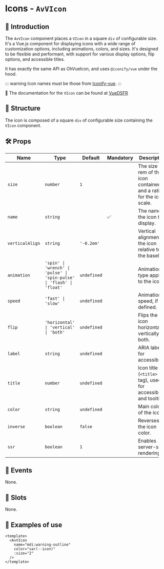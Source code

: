 # Icons - `AvVIcon`

## 🌟 Introduction

The `AvVIcon` component places a `VIcon` in a square `div` of configurable size. It's a Vue.js component for displaying icons with a wide range of customization options, including animations, colors, and sizes. It's designed to be flexible and performant, with support for various display options, flip options, and accessible titles.

It has exactly the same API as OhVueIcon, and uses `@iconify/vue` under the hood.

::: warning
Icon names must be those from [Iconify-vue](https://icon-sets.iconify.design/).
:::

🏅 The documentation for the `VIcon` can be found at [VueDSFR](https://vue-ds.fr/composants/VIcon)

## 📐 Structure

The icon is composed of a square `div` of configurable size containing the `VIcon` component.

## 🛠️ Props

| Name | Type | Default | Mandatory | Description |
| --- | --- | --- | --- | --- |
| `size` | `number` | `1` | | The size in rem of the icon container and a ratio for the icon scale. |
| `name` | `string` | | ✅ | The name of the icon to display. |
| `verticalAlign` | `string` | `'-0.2em'` | | Vertical alignment of the icon relative to the baseline. |
| `animation` | `'spin' \| 'wrench' \| 'pulse' \| 'spin-pulse' \| 'flash' \| 'float'` | `undefined` | | Animation type applied to the icon. |
| `speed` | `'fast' \| 'slow'` | `undefined` | | Animation speed, if defined. |
| `flip` | `'horizontal' \| 'vertical' \| 'both'` | `undefined` | | Flips the icon horizontally, vertically, or both. |
| `label` | `string` | `undefined` | | ARIA label for accessibility. |
| `title` | `number` | `undefined` | | Icon title (`<title>` tag), used for accessibility and tooltips. |
| `color` | `string` | `undefined` | | Main color of the icon. |
| `inverse` | `boolean` | `false` | | Reverses the icon color. |
| `ssr` | `boolean` | `1` | | Enables server-side rendering. |

## 📡 Events

None.

## 🧩 Slots

None.

## 📝 Examples of use

```vue
<template>
  <AvVIcon
    name="mdi:warning-outline"
    color="var(--icon)"
    :size="2"
  />
</template>
```
